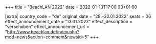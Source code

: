 +++
title = "BeachLAN 2022"
date = 2022-01-13T17:00:00+01:00

[extra]
country_code = "de"
original_date = "28.–30.01.2022"
seats = 36
effect_announcement_date = "13.01.2022"
effect_description = "verschoben"
effect_announcement_url = "http://www.beachlan.de/index.php?mod=news&action=comment&newsid=5"
+++
